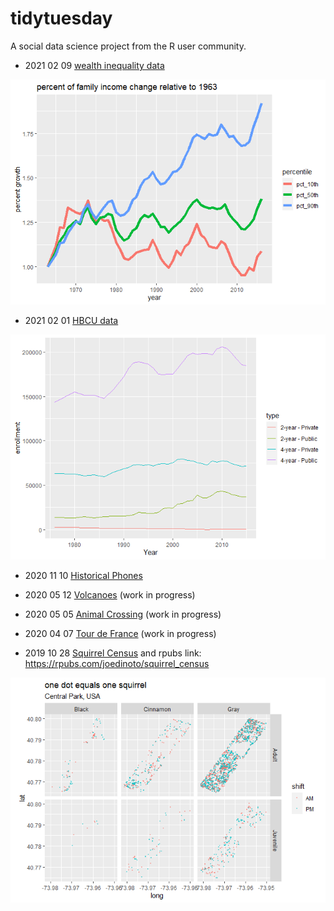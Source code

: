 # tidytuesday
A social data science project from the R user community.

* 2021 02 09 [wealth inequality data](/2021_02_09_wealth_inequality/wealth-inequality.md)

![wealth inequality graph](/2021_02_09_wealth_inequality/wealth-inequality_files/figure-html/unnamed-chunk-5-1.png)

* 2021 02 01 [HBCU data](/HBCU/HBCU.md)

![HBCU Graph](/HBCU/HBCU_files/figure-html/unnamed-chunk-7-1.png)

* 2020 11 10 [Historical Phones](historical_phones/historical_phones.md)

* 2020 05 12 [Volcanoes](volcano/volcano.md) (work in progress)

* 2020 05 05 [Animal Crossing](/animal_crossing/animal_crossing.md) (work in progress)

* 2020 04 07 [Tour de France](/tour_de_france/tour_de_france.md) (work in progress)

* 2019 10 28 [Squirrel Census](/squirrel_census/squirrel_census.md) and rpubs link: https://rpubs.com/joedinoto/squirrel_census 

![squirrel data](/squirrel_census/squirrel_census_files/figure-html/unnamed-chunk-9-1.png)

